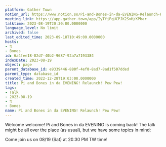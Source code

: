 ```yaml
---
platform: Gather Town
notion_url: https://www.notion.so/Pi-and-Bones-in-da-EVENING-Relaunch-Pew-Pew-6a4fee1882d740b2968792a7a7193384
meeting_link: https://app.gather.town/app/IyTfjPqUCPJK2SvH/KPbar
talktime: 2023-08-19T20:30:00.0000000
language_level: No limit
archived: false
last_edited_time: 2023-09-18T10:49:00.0000000
hosts:
- π
- Bones
id: 6a4fee18-82d7-40b2-9687-92a7a7193384
indexDate: 2023-08-19
object: page
parent_database_id: e9339446-880f-4ef0-8ad7-8ad1f507dded
parent_type: database_id
created_time: 2022-12-28T19:03:00.0000000
title: Pi and Bones in da EVENING! Relaunch! Pew Pew!
tags:
- Talk
- 2023-08-19
- π
- Bones
name: Pi and Bones in da EVENING! Relaunch! Pew Pew!
---
```


Welcome welcome! Pi and Bones in da EVENING is coming back! 
The talk might be all over the place (as usual), but we have some topics in mind:


   
   
   

Come join us on 08/19 (Sat) at 20:30 PM TW time!























